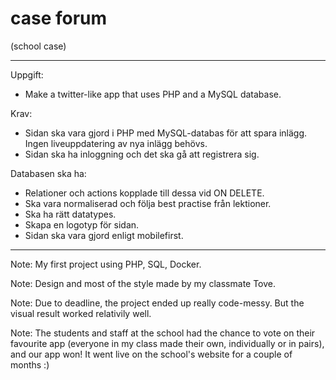 # case forum
(school case)

---
Uppgift:

* Make a twitter-like app that uses PHP and a MySQL database.

Krav:

* Sidan ska vara gjord i PHP med MySQL-databas för att spara inlägg. Ingen liveuppdatering av nya inlägg behövs.
* Sidan ska ha inloggning och det ska gå att registrera sig.

Databasen ska ha:
* Relationer och actions kopplade till dessa vid ON DELETE.
* Ska vara normaliserad och följa best practise från lektioner.
* Ska ha rätt datatypes.
* Skapa en logotyp för sidan.
* Sidan ska vara gjord enligt mobilefirst.
---
Note: My first project using PHP, SQL, Docker.

Note: Design and most of the style made by my classmate Tove.

Note: Due to deadline, the project ended up really code-messy. But the visual result worked relativily well.

Note: The students and staff at the school had the chance to vote on their favourite app (everyone in my class made their own, individually or in pairs), and our app won! It went live on the school's website for a couple of months :)
